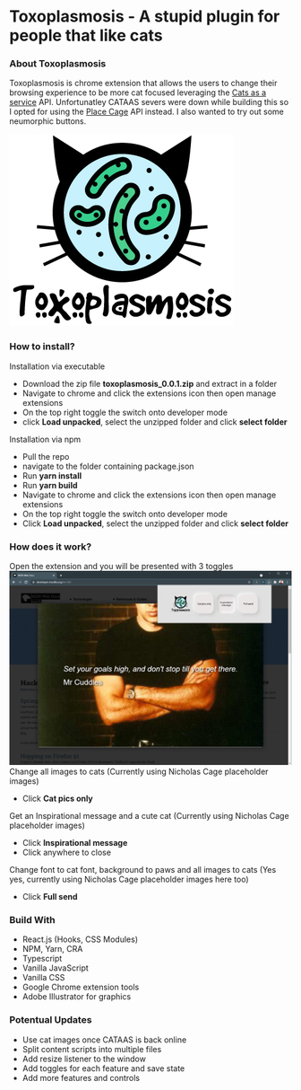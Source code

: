 
# Toxoplasmosis - A stupid plugin for people that like cats

### **About Toxoplasmosis**

Toxoplasmosis is chrome extension that allows the users to change their browsing experience to be more cat focused leveraging the [Cats as a service](https://cataas.com/#/) API.
Unfortunatley CATAAS severs were down while building this so I opted for using the [Place Cage](https://www.placecage.com/) API instead.
I also wanted to try out some neumorphic buttons.

![](logo.png)

### **How to install?**
Installation via executable
- Download the zip file **toxoplasmosis_0.0.1.zip** and extract in a folder
- Navigate to chrome and click the extensions icon then open manage extensions
- On the top right toggle the switch onto developer mode
- click **Load unpacked**, select the unzipped folder and click **select folder**

Installation via npm
- Pull the repo
- navigate to the folder containing package.json
- Run **yarn install**
- Run **yarn build**
- Navigate to chrome and click the extensions icon then open manage extensions
- On the top right toggle the switch onto developer mode
- Click **Load unpacked**, select the unzipped folder and click **select folder**

### **How does it work?**

Open the extension and you will be presented with 3 toggles
![](screen1.png)
Change all images to cats (Currently using Nicholas Cage placeholder images)
- Click **Cat pics only**

Get an Inspirational message and a cute cat (Currently using Nicholas Cage placeholder images)
- Click **Inspirational message**
- Click anywhere to close

Change font to cat font, background to paws and all images to cats (Yes yes, currently using Nicholas Cage placeholder images here too)
- Click **Full send**

### **Build With**
- React.js (Hooks, CSS Modules)
- NPM, Yarn, CRA
- Typescript
- Vanilla JavaScript
- Vanilla CSS
- Google Chrome extension tools
- Adobe Illustrator for graphics

### **Potentual Updates**
- Use cat images once CATAAS is back online
- Split content scripts into multiple files
- Add resize listener to the window
- Add toggles for each feature and save state
- Add more features and controls
